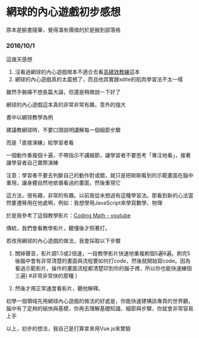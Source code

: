 # 網球的內心遊戲初步感想

原本是臉書隨筆，覺得滿有價值的於是搬到部落格

### 2016/10/1

這幾天感想

1. 沒看過網球的內心遊戲根本不適合去看[高績效教練](http://www.books.com.tw/products/0010467752)這本
2. 網球的內心遊戲真的太震撼了，而且他其實跟xdite的肌肉學習法不太一樣

雖然手腕痛不想長篇大論，但還是稍微說一下好了

網球的內心遊戲這本真的非常非常有趣，意外的強大

書中以網球教學為例

建議教網球時，不要口頭說明講解每一個細節步驟

而是「直接演練」給學習者看

一個動作重複個十遍，不帶指示不講細節，讓學習者不要思考「專注地看」，接著讓學習者自己實際演練

注意：學習者不要去判斷自己的動作對或錯，就只是把剛剛看到的示範畫面在腦中重現，讓身體自然地依循看過的畫面，然後重現它

這方法，很有趣，非常的有趣。以前我從未想過有這種學習法。那看到新的心法當然要遷移用在他處啊，例如：我想學用JavaScript來學寫數學、物理

於是我參考了這個教學影片：[Coding Math - youtube](https://www.youtube.com/user/codingmath/playlists)

傳統，我們會看教學影片，聽懂後才照著打。

若改用網球的內心遊戲的做法，我會採取以下步驟

1. 關掉聲音，影片調1.5或2倍速，一段教學影片快速地重複刷個5遍6遍。刷完5後腦中會有非常清楚的畫面與流程要如何打code，然後就開始寫code。因為看過示範影片，操作的畫面流程都清楚印到你的腦子裡，所以你也能快速練個三遍( #非常非常快的那種 )

2. 然後才用正常速度看影片，聽他解釋。

初學一個領域先用網球內心遊戲的做法的好處是，你能快速建構該專頁的世界觀，腦中有了足夠的組快與基模，你再去理解基礎知識、細節與步驟，你就會非常容易上手

以上，初步的想法，我自己是打算拿來用Vue.js來實驗
